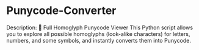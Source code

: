 # Punycode-Converter
Description:  🎯 Full Homoglyph Punycode Viewer  This Python script allows you to explore all possible homoglyphs (look-alike characters) for letters, numbers, and some symbols, and instantly converts them into Punycode. 
